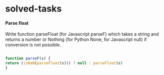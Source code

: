# solved-tasks
#### Parse float
     
 Write function parseFloat (for Javascript parseF) which takes a string and returns a number or Nothing (for Python None, for Javascript null) if conversion is not possible.
   
   
   
```javascript

function parseF(s) {
return (isNaN(parseFloat(s))) ? null : parseFloat(s)
}


```
